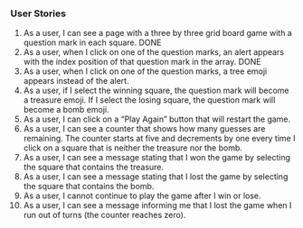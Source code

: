 ### User Stories
1. As a user, I can see a page with a three by three grid board game with a question mark in each square. DONE
2. As a user, when I click on one of the question marks, an alert appears with the index position of that question mark in the array. DONE
3. As a user, when I click on one of the question marks, a tree emoji appears instead of the alert.
4. As a user, if I select the winning square, the question mark will become a treasure emoji. If I select the losing square, the question mark will become a bomb emoji.
5. As a user, I can click on a “Play Again” button that will restart the game.
6. As a user, I can see a counter that shows how many guesses are remaining. The counter starts at five and decrements by one every time I click on a square that is neither the treasure nor the bomb.
7. As a user, I can see a message stating that I won the game by selecting the square that contains the treasure.
8. As a user, I can see a message stating that I lost the game by selecting the square that contains the bomb.
9. As a user, I cannot continue to play the game after I win or lose.
10. As a user, I can see a message informing me that I lost the game when I run out of turns (the counter reaches zero).